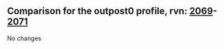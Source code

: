 ## Comparison for the outpost0 profile, rvn: [2069](https://github.com/PRO100KatYT/FortniteProfileRevisions/tree/main/profiles/outpost0/2069%20outpost0.json)-[2071](https://github.com/PRO100KatYT/FortniteProfileRevisions/tree/main/profiles/outpost0/2071%20outpost0.json)

No changes
